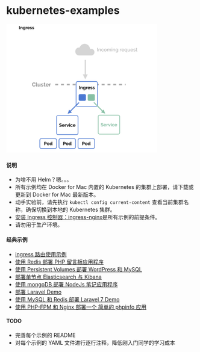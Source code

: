 # kubernetes-examples

<img src='./ingress.png' width='400'>

#### 说明

* 为啥不用 Helm？嗯。。。
* 所有示例均在 Docker for Mac 内置的 Kubernetes 的集群上部署，请下载或更新到 Docker for Mac 最新版本。
* 动手实验前，请先执行 `kubectl config current-content` 查看当前集群名称，确保切换到本地的 Kubernetes 集群。
* [安装 Ingress 控制器：ingress-nginx](./ingress-nginx)是所有示例的前提条件。 
* 请勿用于生产环境。

#### 经典示例

* [ingress 路由使用示例](./kubernetes-ingress-with-nginx)
* [使用 Redis 部署 PHP 留言板应用程序](deploying-php-guestbook-application-with-redis)
* [使用 Persistent Volumes 部署 WordPress 和 MySQL](deploying-wordpress-and-mysql-with-persistent-volumes)
* [部署单节点 Elasticsearch 与 Kibana](running-simple-elasticsearch-and-kibana)
* [使用 mongoDB 部署 NodeJs 笔记应用程序](deploying-nodejs-note-application-with-mongodb)
* [部署 Laravel Demo](deploying-laravel-application)
* [使用 MySQL 和 Redis 部署 Laravel 7 Demo](deploying-laravel-7-with-mysql-and-redis)
* [使用 PHP-FPM 和 Nginx 部署一个 简单的 phpinfo 应用](deploying-simple-php-app-with-fpm-and-nginx)

#### TODO

* 完善每个示例的 README
* 对每个示例的 YAML 文件进行逐行注释，降低刚入门同学的学习成本
